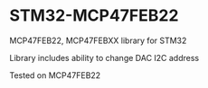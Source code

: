 # STM32-MCP47FEB22
MCP47FEB22, MCP47FEBXX library for STM32


Library includes ability to change DAC I2C address


Tested on MCP47FEB22

